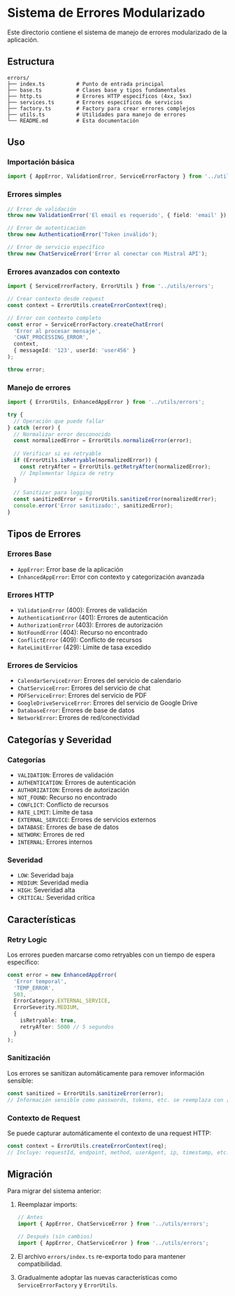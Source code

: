 # Sistema de Errores Modularizado

Este directorio contiene el sistema de manejo de errores modularizado de la aplicación.

## Estructura

```
errors/
├── index.ts          # Punto de entrada principal
├── base.ts           # Clases base y tipos fundamentales
├── http.ts           # Errores HTTP específicos (4xx, 5xx)
├── services.ts       # Errores específicos de servicios
├── factory.ts        # Factory para crear errores complejos
├── utils.ts          # Utilidades para manejo de errores
└── README.md         # Esta documentación
```

## Uso

### Importación básica
```typescript
import { AppError, ValidationError, ServiceErrorFactory } from '../utils/errors';
```

### Errores simples
```typescript
// Error de validación
throw new ValidationError('El email es requerido', { field: 'email' });

// Error de autenticación
throw new AuthenticationError('Token inválido');

// Error de servicio específico
throw new ChatServiceError('Error al conectar con Mistral API');
```

### Errores avanzados con contexto
```typescript
import { ServiceErrorFactory, ErrorUtils } from '../utils/errors';

// Crear contexto desde request
const context = ErrorUtils.createErrorContext(req);

// Error con contexto completo
const error = ServiceErrorFactory.createChatError(
  'Error al procesar mensaje',
  'CHAT_PROCESSING_ERROR',
  context,
  { messageId: '123', userId: 'user456' }
);

throw error;
```

### Manejo de errores
```typescript
import { ErrorUtils, EnhancedAppError } from '../utils/errors';

try {
  // Operación que puede fallar
} catch (error) {
  // Normalizar error desconocido
  const normalizedError = ErrorUtils.normalizeError(error);
  
  // Verificar si es retryable
  if (ErrorUtils.isRetryable(normalizedError)) {
    const retryAfter = ErrorUtils.getRetryAfter(normalizedError);
    // Implementar lógica de retry
  }
  
  // Sanitizar para logging
  const sanitizedError = ErrorUtils.sanitizeError(normalizedError);
  console.error('Error sanitizado:', sanitizedError);
}
```

## Tipos de Errores

### Errores Base
- `AppError`: Error base de la aplicación
- `EnhancedAppError`: Error con contexto y categorización avanzada

### Errores HTTP
- `ValidationError` (400): Errores de validación
- `AuthenticationError` (401): Errores de autenticación
- `AuthorizationError` (403): Errores de autorización
- `NotFoundError` (404): Recurso no encontrado
- `ConflictError` (409): Conflicto de recursos
- `RateLimitError` (429): Límite de tasa excedido

### Errores de Servicios
- `CalendarServiceError`: Errores del servicio de calendario
- `ChatServiceError`: Errores del servicio de chat
- `PDFServiceError`: Errores del servicio de PDF
- `GoogleDriveServiceError`: Errores del servicio de Google Drive
- `DatabaseError`: Errores de base de datos
- `NetworkError`: Errores de red/conectividad

## Categorías y Severidad

### Categorías
- `VALIDATION`: Errores de validación
- `AUTHENTICATION`: Errores de autenticación
- `AUTHORIZATION`: Errores de autorización
- `NOT_FOUND`: Recurso no encontrado
- `CONFLICT`: Conflicto de recursos
- `RATE_LIMIT`: Límite de tasa
- `EXTERNAL_SERVICE`: Errores de servicios externos
- `DATABASE`: Errores de base de datos
- `NETWORK`: Errores de red
- `INTERNAL`: Errores internos

### Severidad
- `LOW`: Severidad baja
- `MEDIUM`: Severidad media
- `HIGH`: Severidad alta
- `CRITICAL`: Severidad crítica

## Características

### Retry Logic
Los errores pueden marcarse como retryables con un tiempo de espera específico:

```typescript
const error = new EnhancedAppError(
  'Error temporal',
  'TEMP_ERROR',
  503,
  ErrorCategory.EXTERNAL_SERVICE,
  ErrorSeverity.MEDIUM,
  {
    isRetryable: true,
    retryAfter: 5000 // 5 segundos
  }
);
```

### Sanitización
Los errores se sanitizan automáticamente para remover información sensible:

```typescript
const sanitized = ErrorUtils.sanitizeError(error);
// Información sensible como passwords, tokens, etc. se reemplaza con [REDACTED]
```

### Contexto de Request
Se puede capturar automáticamente el contexto de una request HTTP:

```typescript
const context = ErrorUtils.createErrorContext(req);
// Incluye: requestId, endpoint, method, userAgent, ip, timestamp, etc.
```

## Migración

Para migrar del sistema anterior:

1. Reemplazar imports:
   ```typescript
   // Antes
   import { AppError, ChatServiceError } from '../utils/errors';
   
   // Después (sin cambios)
   import { AppError, ChatServiceError } from '../utils/errors';
   ```

2. El archivo `errors/index.ts` re-exporta todo para mantener compatibilidad.

3. Gradualmente adoptar las nuevas características como `ServiceErrorFactory` y `ErrorUtils`.
